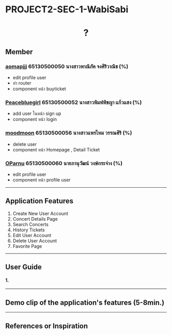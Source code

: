 # PROJECT2-SEC-1-WabiSabi

<h1 align="center">?</h1>

## Member

### [aomapjjj](https://github.com/aomapjjj) 65130500050 นางสาวพาณิภัค จงศิริวาณิช (%)
  - edit profile user
  - ทำ router
  - component หน้า buyticket

### [Peacebluegirl](https://github.com/Peacebluegirl) 65130500052 นางสาวพิมพ์พิชญา แก้วแสง (%)
  - add user ในหน้า sign up
  - component หน้า login

### [moodmoon](https://github.com/moodmoon) 65130500056 นางสาวแพรไหม วรรณศิริ (%)
  - delete user 
  - component หน้า Homepage , Detail Ticket

### [OParnu](https://github.com/OParnu) 65130500060 นายภานุวัฒน์ วงษ์กระจ่าง (%)
 - edit profile user
 - component หน้า profile user
 
---

## Application Features

1. Create New User Account
2. Concert Details Page
3. Search Concerts
4. History Tickets
5. Edit User Account
6. Delete User Account
7. Favorite Page

---

## User Guide
#### 1. 

---

## Demo clip of the application's features (5-8min.)
[]()

---

## References or Inspiration


